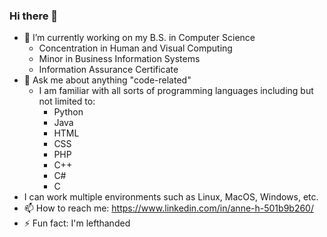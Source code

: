### Hi there 👋

- 🔭 I’m currently working on my B.S. in Computer Science
  - Concentration in Human and Visual Computing
  - Minor in Business Information Systems
  - Information Assurance Certificate
- 💬 Ask me about anything "code-related"
  - I am familiar with all sorts of programming languages including but not limited to:
    * Python
    * Java
    * HTML
    * CSS
    * PHP
    * C++
    * C#
    * C
- I can work multiple environments such as Linux, MacOS, Windows, etc.
- 📫 How to reach me: https://www.linkedin.com/in/anne-h-501b9b260/
- ⚡ Fun fact: I'm lefthanded
